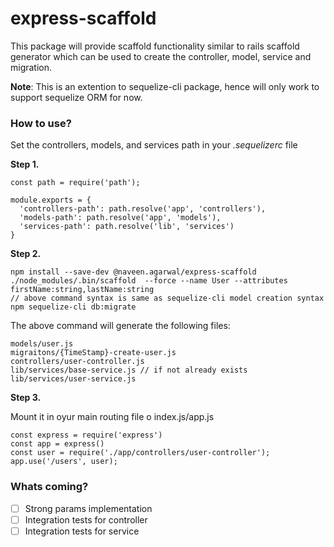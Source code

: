 # express-scaffold
This package will provide scaffold functionality similar to rails scaffold generator which can be used to create the controller, model, service and migration.

**Note**: This is an extention to sequelize-cli package, hence will only work to support sequelize ORM for now.

### How to use?
Set the controllers, models, and services path in your *.sequelizerc* file

**Step 1.**
```
const path = require('path');

module.exports = {
  'controllers-path': path.resolve('app', 'controllers'),
  'models-path': path.resolve('app', 'models'),
  'services-path': path.resolve('lib', 'services')
}
```

**Step 2.**
```
npm install --save-dev @naveen.agarwal/express-scaffold
./node_modules/.bin/scaffold  --force --name User --attributes firstName:string,lastName:string
// above command syntax is same as sequelize-cli model creation syntax
npm sequelize-cli db:migrate
```

The above command will generate the following files:
```
models/user.js
migraitons/{TimeStamp}-create-user.js
controllers/user-controller.js
lib/services/base-service.js // if not already exists
lib/services/user-service.js
```

**Step 3.**

Mount it in oyur main routing file o index.js/app.js
```
const express = require('express')
const app = express()
const user = require('./app/controllers/user-controller');
app.use('/users', user);
```

### Whats coming?
- [ ] Strong params implementation
- [ ] Integration tests for controller
- [ ] Integration tests for service

